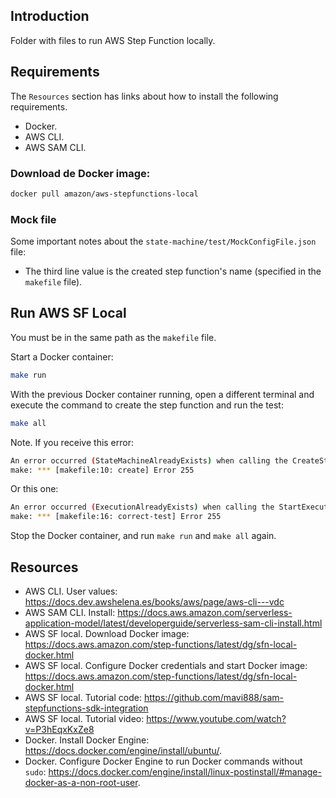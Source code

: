 ## Introduction

Folder with files to run AWS Step Function locally.

## Requirements

The `Resources` section has links about how to install the following requirements.

- Docker.
- AWS CLI.
- AWS SAM CLI.

### Download de Docker image:

```bash
docker pull amazon/aws-stepfunctions-local
```

### Mock file

Some important notes about the `state-machine/test/MockConfigFile.json` file:

- The third line value is the created step function's name (specified in the `makefile` file).


## Run AWS SF Local

You must be in the same path as the `makefile` file.

Start a Docker container:

```bash
make run
```

With the previous Docker container running, open a different terminal and execute the command to create the step function and run the test:

```bash
make all
```

Note. If you receive this error:

```bash
An error occurred (StateMachineAlreadyExists) when calling the CreateStateMachine operation: State Machine Already Exists: 'arn:aws:states:us-east-1:123456789012:stateMachine:LocalTesting'
make: *** [makefile:10: create] Error 255
```

Or this one:

```bash
An error occurred (ExecutionAlreadyExists) when calling the StartExecution operation: Execution Already Exists: 'arn:aws:states:us-east-1:123456789012:execution:LocalTesting:CorrectTest'
make: *** [makefile:16: correct-test] Error 255
```

Stop the Docker container, and run `make run` and `make all` again.

## Resources

- AWS CLI. User values: <https://docs.dev.awshelena.es/books/aws/page/aws-cli---vdc>
- AWS SAM CLI. Install: <https://docs.aws.amazon.com/serverless-application-model/latest/developerguide/serverless-sam-cli-install.html>
- AWS SF local. Download Docker image: <https://docs.aws.amazon.com/step-functions/latest/dg/sfn-local-docker.html>
- AWS SF local. Configure Docker credentials and start Docker image: <https://docs.aws.amazon.com/step-functions/latest/dg/sfn-local-docker.html>
- AWS SF local. Tutorial code: <https://github.com/mavi888/sam-stepfunctions-sdk-integration>
- AWS SF local. Tutorial video: <https://www.youtube.com/watch?v=P3hEqxKxZe8>
- Docker. Install Docker Engine: <https://docs.docker.com/engine/install/ubuntu/>.
- Docker. Configure Docker Engine to run Docker commands without `sudo`: <https://docs.docker.com/engine/install/linux-postinstall/#manage-docker-as-a-non-root-user>.